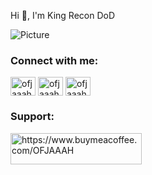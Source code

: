 
Hi 👋, I'm King Recon DoD

![Picture](https://user-images.githubusercontent.com/28729614/122609384-477aea00-d054-11eb-912a-12e57bf9764b.jpg)

<h3 align="left">Connect with me:</h3>
<p align="left">
<a href="https://twitter.com/ofjaaah" target="blank"><img align="center" src="https://raw.githubusercontent.com/rahuldkjain/github-profile-readme-generator/master/src/images/icons/Social/twitter.svg" alt="ofjaaah" height="30" width="40" /></a>
<a href="https://instagram.com/ofjaaah" target="blank"><img align="center" src="https://raw.githubusercontent.com/rahuldkjain/github-profile-readme-generator/master/src/images/icons/Social/instagram.svg" alt="ofjaaah" height="30" width="40" /></a>
<a href="https://www.youtube.com/c/ofjaaah" target="blank"><img align="center" src="https://raw.githubusercontent.com/rahuldkjain/github-profile-readme-generator/master/src/images/icons/Social/youtube.svg" alt="ofjaaah" height="30" width="40" /></a>
</p>

<h3 align="left">Support:</h3>
<p><a href="https://www.buymeacoffee.com/https://www.buymeacoffee.com/OFJAAAH"> <img align="left" src="https://cdn.buymeacoffee.com/buttons/v2/default-yellow.png" height="50" width="210" alt="https://www.buymeacoffee.com/OFJAAAH" /></a></p><br><br>
